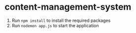 # content-management-system

1. Run `npm install` to install the required packages
2. Run `nodemon app.js` to start the application
